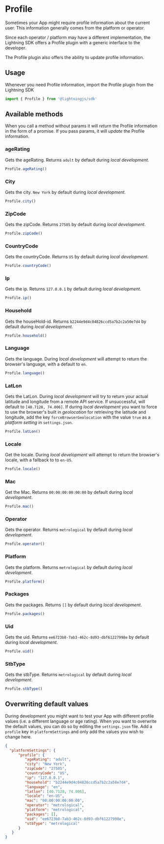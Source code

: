 # Profile

Sometimes your App might require profile information about the current user. This information generally comes from the platform or operator.

Since each operator / platform may have a different implementation, the Lightning SDK offers a Profile plugin with a generic interface to the developer.

The Profile plugin also offers the ability to update profile information.

## Usage

Whenever you need Profile information, import the Profile plugin from the Lightning SDK

```js
import { Profile } from '@lightningjs/sdk'
```

## Available methods

When you call a method without params it will _return_ the Profile information in the form of a promise.
If you pass params, it will _update_ the Profile information.

### ageRating

Gets the ageRating. Returns `adult` by default during _local development_.

```js
Profile.ageRating()
```

### City

Gets the city. `New York` by default during _local development_.

```js
Profile.city()
```


### ZipCode

Gets the zipCode. Returns `27505` by default during _local development_.

```js
Profile.zipCode()
```

### CountryCode

Gets the countryCode. Returns `US` by default during _local development_.

```js
Profile.countryCode()
```

### Ip

Gets the ip. Returns `127.0.0.1` by default during _local development_.

```js
Profile.ip()
```

### Household

Gets the houseHold-id. Returns `b2244e9d4c04826ccd5a7b2c2a50e7d4` by default during _local development_.

```js
Profile.household()
```

### Language

Gets the language. During _local development_ will attempt to return the browser's language, with a default to `en`.

```js
Profile.language()
```

### LatLon

Gets the LatLon. During _local development_ will try to return your actual latitude and longitude from a remote API service. If unsuccessful, will default to `[40.7128, 74.006]`.
If during _local development_ you want to force to use the browser's built in _geolocation_ for retrieving the latitude and longitude, add the key `forceBrowserGeolocation` with the value `true` as a _platform setting_ in `settings.json`.

```js
Profile.latLon()
```

### Locale

Get the locale. During _local development_ will attempt to return the browser's locale, with a fallback to to `en-US`.

```js
Profile.locale()
```

### Mac

Get the Mac. Returns `00:00:00:00:00:00` by default during _local development_.

```js
Profile.mac()
```

### Operator

Gets the operator. Returns `metrological` by default during _local development_.

```js
Profile.operator()
```

### Platform

Gets the platform. Returns `metrological` by default during _local development_.

```js
Profile.platform()
```

### Packages

Gets the packages. Returns `[]` by default during _local development_.

```js
Profile.packages()
```

### Uid

Gets the uid. Returns `ee6723b8-7ab3-462c-8d93-dbf61227998e` by default during _local development_.

```js
Profile.uid()
```

### StbType

Gets the stbType. Returns `metrological` by default during _local development_.

```js
Profile.stbType()
```

## Overwriting default values

During development you might want to test your App with different profile values (i.e. a different language or age rating).
When you want to overwrite the default values, you can do so by editing the `settings.json` file.
Add a `profile` key in `platformSettings` and only add the values you wish to change here.

```json
{
  "platformSettings": {
      "profile": {
         "ageRating": "adult",
         "city": "New York",
         "zipCode": "27505",
         "countryCode": "US",
         "ip": "127.0.0.1",
         "household": "b2244e9d4c04826ccd5a7b2c2a50e7d4",
         "language": "en",
         "latlon": [40.7128, 74.006],
         "locale": "en-US",
         "mac": "00:00:00:00:00:00",
         "operator": "metrological",
         "platform": "metrological",
         "packages": [],
         "uid": "ee6723b8-7ab3-462c-8d93-dbf61227998e",
         "stbType": "metrological"
      }
   }
}
 ```
